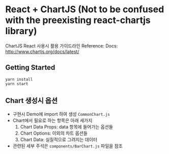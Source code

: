 # React + ChartJS (Not to be confused with the preexisting react-chartjs library)
ChartJS React 사용시 활용 가이드라인
Reference: 
Docs: http://www.chartjs.org/docs/latest/

## Getting Started
```shell
yarn install
yarn start
```

## Chart 생성시 옵션
* 구현시 Demo에 import 하여 생성 `CommonChart.js`
* Chart에서 필요로 하는 항목은 아래 세가지
    1. Chart Data Props: data 항목에 들어가는 옵션들
    2. Chart Options: 이외의 차트 옵션들
    3. Chart Data: 실질적으로 그려지는 데이터
* 관련된 세부 주석은 `components/BarChart.js` 파일을 참조

